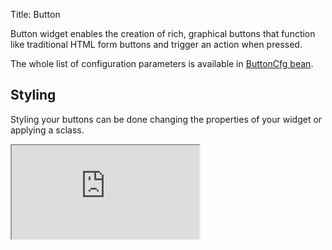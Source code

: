 Title: Button


Button widget enables the creation of rich, graphical buttons that function like traditional HTML form buttons and trigger an action when pressed.

<script src='http://snippets.ariatemplates.com/snippets/%VERSION%/widgets/button/Snippet.tpl' defer></script>

The whole list of configuration parameters is available in [ButtonCfg bean](http://ariatemplates.com/api/#aria.widgets.CfgBeans:ButtonCfg).

## Styling

Styling your buttons can be done changing the properties of your widget or applying a sclass.

<iframe class='samples' src='http://snippets.ariatemplates.com/samples/%VERSION%/widgets/button/style/' />

Button label can only be some text, for richer buttons please check [iconbutton](iconbutton).

## Action

Button is an action widget, meaning that it can call a function when an action happens on it. This is done providing a [callback](working_in_an_asynchronous_world#aria-templates-callback-object) to the *on*_event_.

In the next sample there are two buttons with different _*onclick*_ callback, a simple one and another one with arguments. Clicking on the buttons will open an alert dialog.

<iframe class='samples' src='http://snippets.ariatemplates.com/samples/%VERSION%/widgets/button/action/' />

## Binding

For more information please read the article on [widget bindings](widget_bindings).

<iframe class='samples' src='http://snippets.ariatemplates.com/samples/%VERSION%/widgets/button/binding/' />